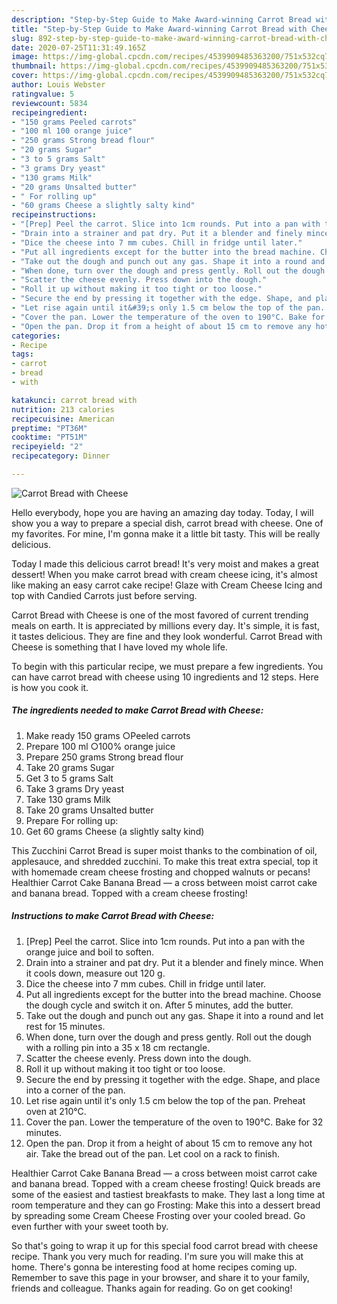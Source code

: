```yaml
---
description: "Step-by-Step Guide to Make Award-winning Carrot Bread with Cheese"
title: "Step-by-Step Guide to Make Award-winning Carrot Bread with Cheese"
slug: 892-step-by-step-guide-to-make-award-winning-carrot-bread-with-cheese
date: 2020-07-25T11:31:49.165Z
image: https://img-global.cpcdn.com/recipes/4539909485363200/751x532cq70/carrot-bread-with-cheese-recipe-main-photo.jpg
thumbnail: https://img-global.cpcdn.com/recipes/4539909485363200/751x532cq70/carrot-bread-with-cheese-recipe-main-photo.jpg
cover: https://img-global.cpcdn.com/recipes/4539909485363200/751x532cq70/carrot-bread-with-cheese-recipe-main-photo.jpg
author: Louis Webster
ratingvalue: 5
reviewcount: 5834
recipeingredient:
- "150 grams Peeled carrots"
- "100 ml 100 orange juice"
- "250 grams Strong bread flour"
- "20 grams Sugar"
- "3 to 5 grams Salt"
- "3 grams Dry yeast"
- "130 grams Milk"
- "20 grams Unsalted butter"
- " For rolling up"
- "60 grams Cheese a slightly salty kind"
recipeinstructions:
- "[Prep] Peel the carrot. Slice into 1cm rounds. Put into a pan with the orange juice and boil to soften."
- "Drain into a strainer and pat dry. Put it a blender and finely mince. When it cools down, measure out 120 g."
- "Dice the cheese into 7 mm cubes. Chill in fridge until later."
- "Put all ingredients except for the butter into the bread machine. Choose the dough cycle and switch it on. After 5 minutes, add the butter."
- "Take out the dough and punch out any gas. Shape it into a round and let rest for 15 minutes."
- "When done, turn over the dough and press gently. Roll out the dough with a rolling pin into a 35 x 18 cm rectangle."
- "Scatter the cheese evenly. Press down into the dough."
- "Roll it up without making it too tight or too loose."
- "Secure the end by pressing it together with the edge. Shape, and place into a corner of the pan."
- "Let rise again until it&#39;s only 1.5 cm below the top of the pan. Preheat oven at 210°C."
- "Cover the pan. Lower the temperature of the oven to 190°C. Bake for 32 minutes."
- "Open the pan. Drop it from a height of about 15 cm to remove any hot air. Take the bread out of the pan. Let cool on a rack to finish."
categories:
- Recipe
tags:
- carrot
- bread
- with

katakunci: carrot bread with 
nutrition: 213 calories
recipecuisine: American
preptime: "PT36M"
cooktime: "PT51M"
recipeyield: "2"
recipecategory: Dinner

---
```



![Carrot Bread with Cheese](https://img-global.cpcdn.com/recipes/4539909485363200/751x532cq70/carrot-bread-with-cheese-recipe-main-photo.jpg)

Hello everybody, hope you are having an amazing day today. Today, I will show you a way to prepare a special dish, carrot bread with cheese. One of my favorites. For mine, I'm gonna make it a little bit tasty. This will be really delicious.

Today I made this delicious carrot bread! It&#39;s very moist and makes a great dessert! When you make carrot bread with cream cheese icing, it&#39;s almost like making an easy carrot cake recipe! Glaze with Cream Cheese Icing and top with Candied Carrots just before serving.

Carrot Bread with Cheese is one of the most favored of current trending meals on earth. It is appreciated by millions every day. It's simple, it is fast, it tastes delicious. They are fine and they look wonderful. Carrot Bread with Cheese is something that I have loved my whole life.


To begin with this particular recipe, we must prepare a few ingredients. You can have carrot bread with cheese using 10 ingredients and 12 steps. Here is how you cook it.

<!--inarticleads1-->

##### The ingredients needed to make Carrot Bread with Cheese:

1. Make ready 150 grams ○Peeled carrots
1. Prepare 100 ml ○100% orange juice
1. Prepare 250 grams Strong bread flour
1. Take 20 grams Sugar
1. Get 3 to 5 grams Salt
1. Take 3 grams Dry yeast
1. Take 130 grams Milk
1. Take 20 grams Unsalted butter
1. Prepare  For rolling up:
1. Get 60 grams Cheese (a slightly salty kind)


This Zucchini Carrot Bread is super moist thanks to the combination of oil, applesauce, and shredded zucchini. To make this treat extra special, top it with homemade cream cheese frosting and chopped walnuts or pecans! Healthier Carrot Cake Banana Bread — a cross between moist carrot cake and banana bread. Topped with a cream cheese frosting! 

<!--inarticleads2-->

##### Instructions to make Carrot Bread with Cheese:

1. [Prep] Peel the carrot. Slice into 1cm rounds. Put into a pan with the orange juice and boil to soften.
1. Drain into a strainer and pat dry. Put it a blender and finely mince. When it cools down, measure out 120 g.
1. Dice the cheese into 7 mm cubes. Chill in fridge until later.
1. Put all ingredients except for the butter into the bread machine. Choose the dough cycle and switch it on. After 5 minutes, add the butter.
1. Take out the dough and punch out any gas. Shape it into a round and let rest for 15 minutes.
1. When done, turn over the dough and press gently. Roll out the dough with a rolling pin into a 35 x 18 cm rectangle.
1. Scatter the cheese evenly. Press down into the dough.
1. Roll it up without making it too tight or too loose.
1. Secure the end by pressing it together with the edge. Shape, and place into a corner of the pan.
1. Let rise again until it&#39;s only 1.5 cm below the top of the pan. Preheat oven at 210°C.
1. Cover the pan. Lower the temperature of the oven to 190°C. Bake for 32 minutes.
1. Open the pan. Drop it from a height of about 15 cm to remove any hot air. Take the bread out of the pan. Let cool on a rack to finish.


Healthier Carrot Cake Banana Bread — a cross between moist carrot cake and banana bread. Topped with a cream cheese frosting! Quick breads are some of the easiest and tastiest breakfasts to make. They last a long time at room temperature and they can go Frosting: Make this into a dessert bread by spreading some Cream Cheese Frosting over your cooled bread. Go even further with your sweet tooth by. 

So that's going to wrap it up for this special food carrot bread with cheese recipe. Thank you very much for reading. I'm sure you will make this at home. There's gonna be interesting food at home recipes coming up. Remember to save this page in your browser, and share it to your family, friends and colleague. Thanks again for reading. Go on get cooking!
